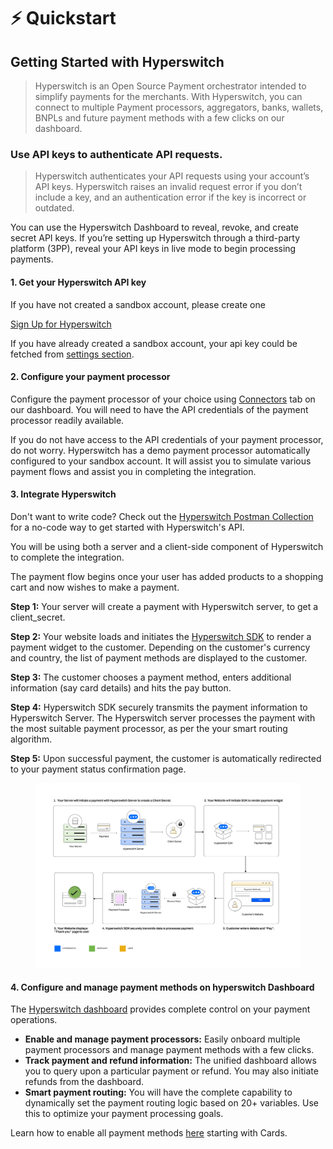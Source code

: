 # ⚡ Quickstart

## Getting Started with Hyperswitch

> Hyperswitch is an Open Source Payment orchestrator intended to simplify payments for the merchants. With Hyperswitch, you can connect to multiple Payment processors, aggregators, banks, wallets, BNPLs and future payment methods with a few clicks on our dashboard.

### Use API keys to authenticate API requests.

> Hyperswitch authenticates your API requests using your account’s API keys. Hyperswitch raises an invalid request error if you don’t include a key, and an authentication error if the key is incorrect or outdated.

You can use the Hyperswitch Dashboard to reveal, revoke, and create secret API keys. If you’re setting up Hyperswitch through a third-party platform (3PP), reveal your API keys in live mode to begin processing payments.

#### 1. Get your Hyperswitch API key

If you have not created a sandbox account, please create one

[Sign Up for Hyperswitch](https://app.hyperswitch.io/register)

If you have already created a sandbox account, your api key could be fetched from [settings section](https://app.hyperswitch.io/developers).

#### 2. Configure your payment processor

Configure the payment processor of your choice using [Connectors](https://app.hyperswitch.io/connectors) tab on our dashboard. You will need to have the API credentials of the payment processor readily available.

If you do not have access to the API credentials of your payment processor, do not worry. Hyperswitch has a demo payment processor automatically configured to your sandbox account. It will assist you to simulate various payment flows and assist you in completing the integration.

#### 3. Integrate Hyperswitch

Don't want to write code? Check out the [Hyperswitch Postman Collection](https://www.postman.com/hyperswitch/workspace/hyperswitch/request/25176183-9b4ad6a8-fbdd-4919-8505-c75c83bdf9d6) for a no-code way to get started with Hyperswitch's API.

You will be using both a server and a client-side component of Hyperswitch to complete the integration.

The payment flow begins once your user has added products to a shopping cart and now wishes to make a payment.

**Step 1:** Your server will create a payment with Hyperswitch server, to get a client\_secret.

**Step 2:** Your website loads and initiates the [Hyperswitch SDK](https://hyperswitch.io/docs/sdkIntegrations/unifiedCheckoutWeb/) to render a payment widget to the customer. Depending on the customer's currency and country, the list of payment methods are displayed to the customer.

**Step 3:** The customer chooses a payment method, enters additional information (say card details) and hits the pay button.

**Step 4:** Hyperswitch SDK securely transmits the payment information to Hyperswitch Server. The Hyperswitch server processes the payment with the most suitable payment processor, as per the your smart routing algorithm.

**Step 5:** Upon successful payment, the customer is automatically redirected to your payment status confirmation page.

<figure><img src="../.gitbook/assets/image (69).png" alt=""><figcaption></figcaption></figure>

#### 4. Configure and manage payment methods on hyperswitch Dashboard

The [Hyperswitch dashboard](https://app.hyperswitch.io/register) provides complete control on your payment operations.

* **Enable and manage payment processors:** Easily onboard multiple payment processors and manage payment methods with a few clicks.
* **Track payment and refund information:** The unified dashboard allows you to query upon a particular payment or refund. You may also initiate refunds from the dashboard.
* **Smart payment routing:** You will have the complete capability to dynamically set the payment routing logic based on 20+ variables. Use this to optimize your payment processing goals.

Learn how to enable all payment methods [here](https://hyperswitch.io/docs/paymentMethods/cards) starting with Cards.


